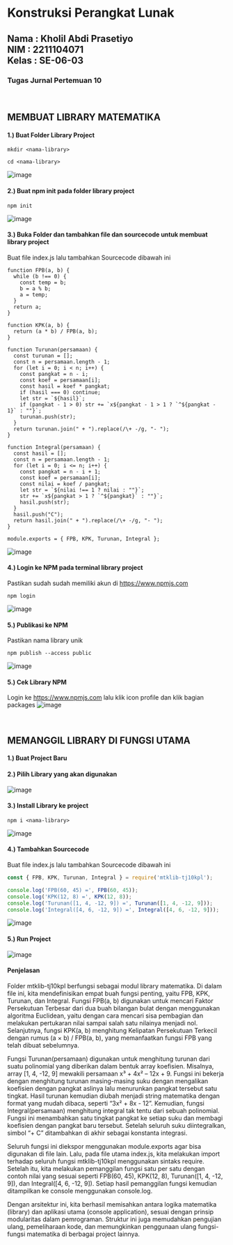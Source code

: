 <h1>Konstruksi Perangkat Lunak</h1>
<h2>Nama : Kholil Abdi Prasetiyo<br>NIM : 2211104071<br>Kelas : SE-06-03</h2>
<h3>Tugas Jurnal Pertemuan 10</h3>

<br>

## MEMBUAT LIBRARY MATEMATIKA
#### 1.) Buat Folder Library Project
```
mkdir <nama-library>
```
```
cd <nama-library>
```
![image](https://github.com/user-attachments/assets/13cfbcc4-eab0-4139-8cf4-eb5f5223257c)

#### 2.) Buat npm init pada folder library project
```
npm init
```
![image](https://github.com/user-attachments/assets/6a4fc38d-793c-433a-9761-38307a8ff4d6)

#### 3.) Buka Folder dan tambahkan file dan sourcecode untuk membuat library project
Buat file index.js lalu tambahkan Sourcecode dibawah ini
```
function FPB(a, b) {
  while (b !== 0) {
    const temp = b;
    b = a % b;
    a = temp;
  }
  return a;
}

function KPK(a, b) {
  return (a * b) / FPB(a, b);
}

function Turunan(persamaan) {
  const turunan = [];
  const n = persamaan.length - 1;
  for (let i = 0; i < n; i++) {
    const pangkat = n - i;
    const koef = persamaan[i];
    const hasil = koef * pangkat;
    if (hasil === 0) continue;
    let str = `${hasil}`;
    if (pangkat - 1 > 0) str += `x${pangkat - 1 > 1 ? `^${pangkat - 1}` : ""}`;
    turunan.push(str);
  }
  return turunan.join(" + ").replace(/\+ -/g, "- ");
}

function Integral(persamaan) {
  const hasil = [];
  const n = persamaan.length - 1;
  for (let i = 0; i <= n; i++) {
    const pangkat = n - i + 1;
    const koef = persamaan[i];
    const nilai = koef / pangkat;
    let str = `${nilai !== 1 ? nilai : ""}`;
    str += `x${pangkat > 1 ? `^${pangkat}` : ""}`;
    hasil.push(str);
  }
  hasil.push("C");
  return hasil.join(" + ").replace(/\+ -/g, "- ");
}

module.exports = { FPB, KPK, Turunan, Integral };
```
![image](https://github.com/user-attachments/assets/7fd0c6b8-5a33-40dc-87f2-eb2a80c76314)

#### 4.) Login ke NPM pada terminal library project
Pastikan sudah sudah memiliki akun di https://www.npmjs.com
```
npm login
```
![image](https://github.com/user-attachments/assets/a12465c6-1e61-4e4e-9d81-a8071b10dcce)

#### 5.) Publikasi ke NPM
Pastikan nama library unik
```
npm publish --access public
```
![image](https://github.com/user-attachments/assets/5afd7ee4-166b-4fec-ab72-c4412da0bf09)

#### 5.) Cek Library NPM
Login ke https://www.npmjs.com lalu klik icon profile dan klik bagian packages
![image](https://github.com/user-attachments/assets/7267bf67-79c4-4964-b835-9dc7c5010e8c)

<br>

## MEMANGGIL LIBRARY DI FUNGSI UTAMA
#### 1.) Buat Project Baru

#### 2.) Pilih Library yang akan digunakan
![image](https://github.com/user-attachments/assets/bf4ec552-0eec-4d07-8d50-d285a1ac81fb)

#### 3.) Install Library ke project
```
npm i <nama-library>
```
![image](https://github.com/user-attachments/assets/ccc6cd35-f1ad-4858-b11e-4fa54306b669)

#### 4.) Tambahkan Sourcecode
Buat file index.js lalu tambahkan Sourcecode dibawah ini
```js
const { FPB, KPK, Turunan, Integral } = require('mtklib-tj10kpl');

console.log('FPB(60, 45) =', FPB(60, 45));
console.log('KPK(12, 8) =', KPK(12, 8));
console.log('Turunan([1, 4, -12, 9]) =', Turunan([1, 4, -12, 9]));
console.log('Integral([4, 6, -12, 9]) =', Integral([4, 6, -12, 9]));
```
![image](https://github.com/user-attachments/assets/90efb94e-b2f6-4393-8671-7b44467c7811)

#### 5.) Run Project
![image](https://github.com/user-attachments/assets/6ab26c2d-1e88-4f43-b063-4c565976009a)

#### Penjelasan
Folder mtklib-tj10kpl berfungsi sebagai modul library matematika. Di dalam file ini, kita mendefinisikan empat buah fungsi penting, yaitu FPB, KPK, Turunan, dan Integral. Fungsi FPB(a, b) digunakan untuk mencari Faktor Persekutuan Terbesar dari dua buah bilangan bulat dengan menggunakan algoritma Euclidean, yaitu dengan cara mencari sisa pembagian dan melakukan pertukaran nilai sampai salah satu nilainya menjadi nol. Selanjutnya, fungsi KPK(a, b) menghitung Kelipatan Persekutuan Terkecil dengan rumus (a × b) / FPB(a, b), yang memanfaatkan fungsi FPB yang telah dibuat sebelumnya.

Fungsi Turunan(persamaan) digunakan untuk menghitung turunan dari suatu polinomial yang diberikan dalam bentuk array koefisien. Misalnya, array \[1, 4, -12, 9] mewakili persamaan x³ + 4x² – 12x + 9. Fungsi ini bekerja dengan menghitung turunan masing-masing suku dengan mengalikan koefisien dengan pangkat aslinya lalu menurunkan pangkat tersebut satu tingkat. Hasil turunan kemudian diubah menjadi string matematika dengan format yang mudah dibaca, seperti “3x² + 8x - 12”. Kemudian, fungsi Integral(persamaan) menghitung integral tak tentu dari sebuah polinomial. Fungsi ini menambahkan satu tingkat pangkat ke setiap suku dan membagi koefisien dengan pangkat baru tersebut. Setelah seluruh suku diintegralkan, simbol “+ C” ditambahkan di akhir sebagai konstanta integrasi.

Seluruh fungsi ini diekspor menggunakan module.exports agar bisa digunakan di file lain. Lalu, pada file utama index.js, kita melakukan import terhadap seluruh fungsi mtklib-tj10kpl menggunakan sintaks require. Setelah itu, kita melakukan pemanggilan fungsi satu per satu dengan contoh nilai yang sesuai seperti FPB(60, 45), KPK(12, 8), Turunan(\[1, 4, -12, 9]), dan Integral(\[4, 6, -12, 9]). Setiap hasil pemanggilan fungsi kemudian ditampilkan ke console menggunakan console.log.

Dengan arsitektur ini, kita berhasil memisahkan antara logika matematika (library) dan aplikasi utama (console application), sesuai dengan prinsip modularitas dalam pemrograman. Struktur ini juga memudahkan pengujian ulang, pemeliharaan kode, dan memungkinkan penggunaan ulang fungsi-fungsi matematika di berbagai project lainnya.